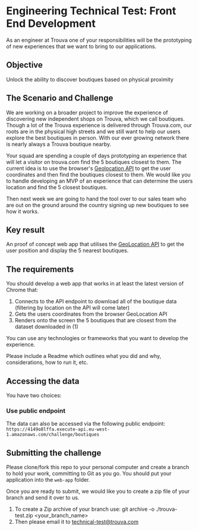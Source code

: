 # Engineering Technical Test: Front End Development

As an engineer at Trouva one of your responsibilities will be the prototyping of new experiences that we want to bring to our applications.

## Objective

Unlock the ability to discover boutiques based on physical proximity

## The Scenario and Challenge

We are working on a broader project to improve the experience of discovering new independent shops on Trouva, which we call boutiques. Though a lot of the Trouva experience is delivered through Trouva.com, our roots are in the physical high streets and we still want to help our users explore the best boutiques in person. With our ever growing network there is nearly always a Trouva boutique nearby.

Your squad are spending a couple of days prototyping an experience that will let a visitor on trouva.com find the 5 boutiques closest to them. The current idea is to use the browser's [Geolocation API](https://developer.mozilla.org/en-US/docs/Web/API/Geolocation) to get the user coordinates and then find the boutiques closest to them. We would like you to handle developing an MVP of an experience that can determine the users location and find the 5 closest boutiques.

Then next week we are going to hand the tool over to our sales team who are out on the ground around the country signing up new boutiques to see how it works.

## Key result

An proof of concept web app that utilises the [GeoLocation API](https://developer.mozilla.org/en-US/docs/Web/API/Geolocation_API) to get the user position and display the 5 nearest boutiques.

## The requirements

You should develop a web app that works in at least the latest version of Chrome that:

1. Connects to the API endpoint to download all of the boutique data (filtering by location on the API will come later)
2. Gets the users coordinates from the browser GeoLocation API
3. Renders onto the screen the 5 boutiques that are closest from the dataset downloaded in (1)

You can use any technologies or frameworks that you want to develop the experience.

Please include a Readme which outlines what you did and why, considerations, how to run it, etc.

## Accessing the data

You have two choices:

### Use public endpoint

The data can also be accessed via the following public endpoint: `https://4149o8lffa.execute-api.eu-west-1.amazonaws.com/challenge/boutiques`

## Submitting the challenge

Please clone/fork this repo to your personal computer and create a branch to hold your work, committing to Git as you go. You should put your application into the `web-app` folder.

Once you are ready to submit, we would like you to create a zip file of your branch and send it over to us.

1. To create a Zip archive of your branch use: git archive -o ./trouva-test.zip <your_branch_name>
2. Then please email it to technical-test@trouva.com
